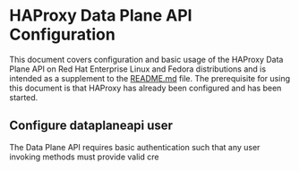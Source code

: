 # HAProxy Data Plane API Configuration
This document covers configuration and basic usage of the HAProxy Data Plane API on Red Hat Enterprise Linux and Fedora distributions and is intended as a supplement to the [README.md](README.md) file.  The prerequisite for using this document is that HAProxy has already been configured and has been started.

## Configure dataplaneapi user
The Data Plane API requires basic authentication such that any user invoking methods must provide valid cre

<!--stackedit_data:
eyJoaXN0b3J5IjpbLTk4MzUxNTk3MSwxNTkyNDQ1OTA2LDI1OT
E4MjE2MCwxODAzODA3ODU2XX0=
-->